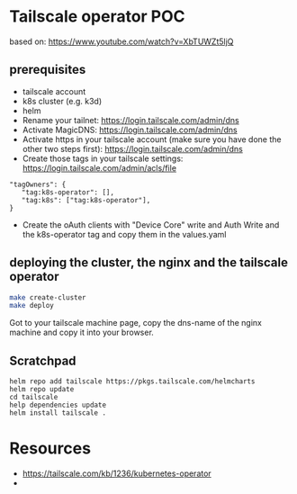 
# Tailscale operator POC

based on: https://www.youtube.com/watch?v=XbTUWZt5ljQ

## prerequisites

* tailscale account
* k8s cluster (e.g. k3d)
* helm
* Rename your tailnet: https://login.tailscale.com/admin/dns
* Activate MagicDNS: https://login.tailscale.com/admin/dns
* Activate https in your tailscale account (make sure you have done the other two steps first): https://login.tailscale.com/admin/dns
* Create those tags in your tailscale settings: https://login.tailscale.com/admin/acls/file
```
"tagOwners": {
   "tag:k8s-operator": [],
   "tag:k8s": ["tag:k8s-operator"],
}
```
* Create the oAuth clients with "Device Core" write and Auth Write and the k8s-operator tag and copy them in the values.yaml

## deploying the cluster, the nginx and the tailscale operator

```bash
make create-cluster
make deploy
```

Got to your tailscale machine page, copy the dns-name of the nginx machine and copy it into your browser.

## Scratchpad

```
helm repo add tailscale https://pkgs.tailscale.com/helmcharts
helm repo update
cd tailscale
help dependencies update
helm install tailscale .
```



# Resources

* https://tailscale.com/kb/1236/kubernetes-operator
* 
